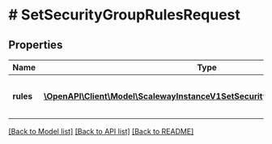 # # SetSecurityGroupRulesRequest

## Properties

Name | Type | Description | Notes
------------ | ------------- | ------------- | -------------
**rules** | [**\OpenAPI\Client\Model\ScalewayInstanceV1SetSecurityGroupRulesRequestRule[]**](ScalewayInstanceV1SetSecurityGroupRulesRequestRule.md) | List of rules to update in the security group. | [optional]

[[Back to Model list]](../../README.md#models) [[Back to API list]](../../README.md#endpoints) [[Back to README]](../../README.md)
